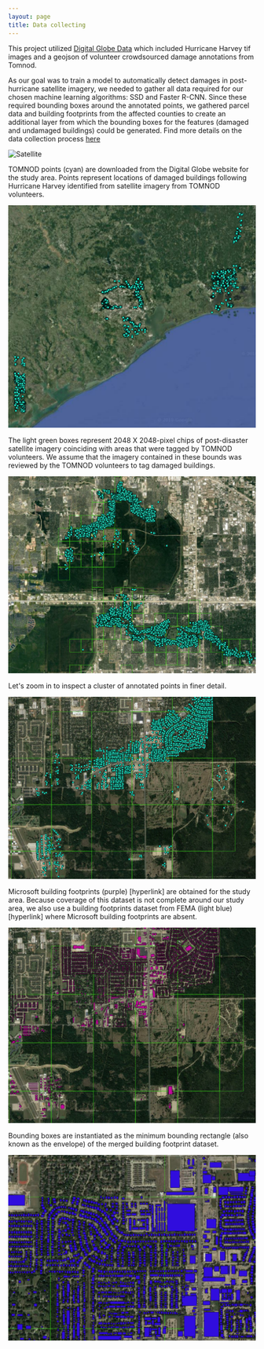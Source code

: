 ```yaml
---
layout: page
title: Data collecting
---
```

This project utilized [Digital Globe Data](https://www.digitalglobe.com/opendata/hurricane-harvey/post-event) which included Hurricane Harvey tif images and a geojson of volunteer crowdsourced damage annotations from Tomnod.

As our goal was to train a model to automatically detect damages in post-hurricane satellite imagery, we needed to gather all data required for our chosen machine learning algorithms: SSD and Faster R-CNN.  Since these required bounding boxes around the annotated points, we gathered parcel data and building footprints from the affected counties to create an additional layer from which the bounding boxes for the features (damaged and undamaged buildings) could be generated.  Find more details on the data collection process [here](https://github.com/DDS-Lab/disaster-image-processing/blob/master/data.md)

![Satellite](Webp.net-gifmaker1.gif)

TOMNOD points (cyan) are downloaded from the Digital Globe website for the study area. Points represent locations of damaged buildings following Hurricane Harvey identified from satellite imagery from TOMNOD volunteers.

<img src="data1.png" class="img-responsive" alt="">

The light green boxes represent 2048 X 2048-pixel chips of post-disaster satellite imagery coinciding with areas that were tagged by TOMNOD volunteers. We assume that the imagery contained in these bounds was reviewed by the TOMNOD volunteers to tag damaged buildings.

<img src="data3.png" class="img-responsive" alt="">

Let's zoom in to inspect a cluster of annotated points in finer detail.

<img src="data4.png" class="img-responsive" alt="">

Microsoft building footprints (purple) [hyperlink] are obtained for the study area. Because coverage of this dataset is not complete around our study area, we also use a building footprints dataset from FEMA (light blue) [hyperlink] where Microsoft building footprints are absent.

<img src="data6.png" class="img-responsive" alt="">

Bounding boxes are instantiated as the minimum bounding rectangle (also known as the envelope) of the merged building footprint dataset.

<img src="data8.png" class="img-responsive" alt="">


